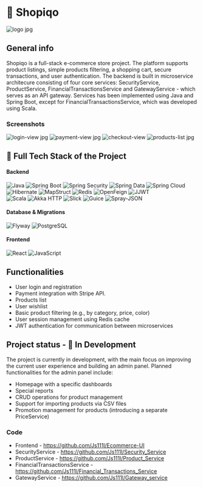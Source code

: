 # :convenience_store: Shopiqo

![logo jpg](https://github.com/user-attachments/assets/e0ed9215-5d68-49fe-b2cb-35dd12a6bf24)

## General info
Shopiqo is a full-stack e-commerce store project. The platform supports product listings, simple products filtering, a shopping cart, secure transactions, and user authentication. 
The backend is built in microservice architecure consisting of four core services: SecurityService, ProductService, FinancialTransactionsService and GatewayService - which serves as an API gateway. 
Services has been implemented using Java and Spring Boot, except for FinancialTransactionsService, which was developed using Scala.


### Screenshots
![login-view jpg](https://github.com/user-attachments/assets/cdf03c65-03ed-4b52-8117-ffc968ed8312)
![payment-view jpg](https://github.com/user-attachments/assets/2732bb31-cc2a-4889-9273-3784268df3e7)
![checkout-view](https://github.com/user-attachments/assets/d4aeaedb-79e5-442e-840f-1ad3c2530c5c)
![products-list jpg](https://github.com/user-attachments/assets/d1dbe980-5436-4358-899f-210a340944c2)


## 🚀 **Full Tech Stack of the Project**

#### **Backend**  
![Java](https://img.shields.io/badge/Java-ED8B00?style=flat&logo=openjdk&logoColor=white)  ![Spring Boot](https://img.shields.io/badge/Spring%20Boot-6DB33F?style=flat&logo=springboot&logoColor=white)  ![Spring Security](https://img.shields.io/badge/Spring%20Security-6DB33F?style=flat&logo=spring&logoColor=white)  ![Spring Data](https://img.shields.io/badge/Spring%20Data-6DB33F?style=flat&logo=spring&logoColor=white)  ![Spring Cloud](https://img.shields.io/badge/Spring%20Cloud-6DB33F?style=flat&logo=spring&logoColor=white)  ![Hibernate](https://img.shields.io/badge/Hibernate-59666C?style=flat&logo=hibernate&logoColor=white)  ![MapStruct](https://img.shields.io/badge/MapStruct-0052CC?style=flat&logoColor=white)  ![Redis](https://img.shields.io/badge/Redis-DC382D?style=flat&logo=redis&logoColor=white)  ![OpenFeign](https://img.shields.io/badge/OpenFeign-FF7F50?style=flat&logoColor=white)  ![JJWT](https://img.shields.io/badge/JJWT-000000?style=flat&logo=jwt&logoColor=white)  
![Scala](https://img.shields.io/badge/Scala-DC322F?style=flat&logo=scala&logoColor=white)  ![Akka HTTP](https://img.shields.io/badge/Akka%20HTTP-4B4F56?style=flat&logoColor=white)  ![Slick](https://img.shields.io/badge/Slick-4B4F56?style=flat&logoColor=white)  ![Guice](https://img.shields.io/badge/Guice-00897B?style=flat&logoColor=white)  ![Spray-JSON](https://img.shields.io/badge/Spray--JSON-FF5722?style=flat&logoColor=white)  

#### **Database & Migrations**  
![Flyway](https://img.shields.io/badge/Flyway-CC0000?style=flat&logoColor=white)  ![PostgreSQL](https://img.shields.io/badge/PostgreSQL-316192?style=flat&logo=postgresql&logoColor=white)  

#### **Frontend**  
![React](https://img.shields.io/badge/React-20232A?style=flat&logo=react&logoColor=61DAFB)  ![JavaScript](https://img.shields.io/badge/JavaScript-323330?style=flat&logo=javascript&logoColor=F7DF1E)  


## Functionalities

* User login and registration
* Payment integration with Stripe API.
* Products list
* User wishlist
* Basic product filtering (e.g., by category, price, color)
* User session management using Redis cache
* JWT authentication for communication between microservices
  
## Project status - :arrows_counterclockwise: In Development

The project is currently in development, with the main focus on improving the current user experience and building an admin panel. Planned functionalities for the admin panel include:

* Homepage with a specific dashboards
* Special reports
* CRUD operations for product management
* Support for importing products via CSV files
* Promotion management for products (introducing a separate PriceService)

### Code
* Frontend - https://github.com/Js111l/Ecommerce-UI
* SecurityService - https://github.com/Js111l/Security_Service
* ProductService - https://github.com/Js111l/Product_Service
* FinancialTransactionsService - https://github.com/Js111l/Financial_Transactions_Service
* GatewayService - https://github.com/Js111l/Gateway_service
